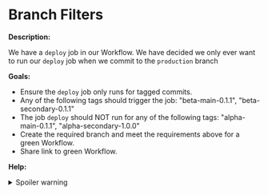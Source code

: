 # Branch Filters

**Description:**

We have a `deploy` job in our Workflow. We have decided we only ever want to run our `deploy` job when we commit to the `production` branch

**Goals:**

- Ensure the `deploy` job only runs for tagged commits.
- Any of the following tags should trigger the job: "beta-main-0.1.1", "beta-secondary-0.1.1"
- The job `deploy` should NOT run for any of the following tags: "alpha-main-0.1.1", "alpha-secondary-1.0.0"
- Create the required branch and meet the requirements above for a green Workflow.
- Share link to green Workflow.

**Help:**
<details>
  <summary>Spoiler warning</summary>
  * https://circleci.com/docs/2.0/workflows-overview/
</details>